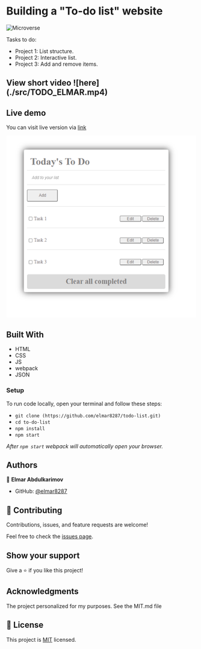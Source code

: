 # Building a "To-do list" website

![Microverse](https://img.shields.io/badge/Microverse-blueviolet)

Tasks to do:

- Project 1: List structure.
- Project 2: Interactive list.
- Project 3: Add and remove items.

## View short video ![here] (./src/TODO_ELMAR.mp4)

## Live demo

You can visit live version via [link](https://elmar8287.github.io/todo-list/)

![Screen Shot](./src/scrn-sht.PNG)

## Built With

- HTML
- CSS
- JS
- webpack
- JSON

### Setup
To run code locally, open your terminal and follow these steps:

- `git clone (https://github.com/elmar8287/todo-list.git)`
- `cd to-do-list` 
- `npm install`
- `npm start` 
  
*After `npm start` webpack will automatically open your browser.*

## Authors

👤 **Elmar Abdulkarimov**

- GitHub: [@elmar8287](https://github.com/elmar8287)


## 🤝 Contributing

Contributions, issues, and feature requests are welcome!

Feel free to check the [issues page](../../issues/).

## Show your support

Give a ⭐️ if you like this project!

## Acknowledgments

The project personalized for my  purposes. See the MIT.md file

## 📝 License

This project is [MIT](./MIT.md) licensed.
